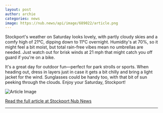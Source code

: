 ```yaml
---
layout: post
author: archie
categories: news
image: https://nub.news/api/image/689022/article.png
---
```

Stockport's weather on Saturday looks lovely, with partly cloudy skies and a comfy high of 21°C, dipping down to 11°C overnight. Humidity's at 70%, so it might feel a bit moist, but total rain-free vibes mean no umbrellas are needed. Just watch out for brisk winds at 21 mph that might catch you off guard if you're on a bike. 

It's a great day for outdoor fun—perfect for park strolls or sports. When heading out, dress in layers just in case it gets a bit chilly and bring a light jacket for the wind. Sunglasses could be handy too, with that bit of sun peeking through the clouds. Enjoy your Saturday, Stockport!

![Article Image](https://nub.news/api/image/689022/article.png)

[Read the full article at Stockport Nub News](https://stockport.nub.news/news/weather-news/todays-weather-in-stockport-6-september-271128)

---
